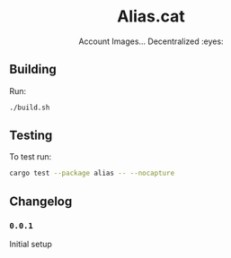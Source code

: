 <div align="center">
  <h1>
    Alias.cat
  </h1>
  <p>
  Account Images... Decentralized :eyes:
  </p>
</div>

## Building
Run:
```bash
./build.sh
```

## Testing
To test run:
```bash
cargo test --package alias -- --nocapture
```

## Changelog

### `0.0.1`

Initial setup